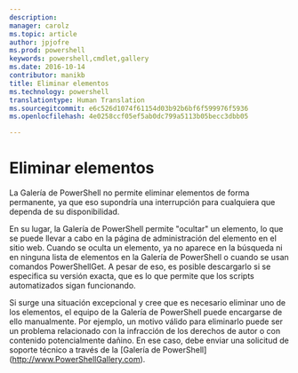```yaml
---
description: 
manager: carolz
ms.topic: article
author: jpjofre
ms.prod: powershell
keywords: powershell,cmdlet,gallery
ms.date: 2016-10-14
contributor: manikb
title: Eliminar elementos
ms.technology: powershell
translationtype: Human Translation
ms.sourcegitcommit: e6c526d1074f61154d03b92b6bf6f599976f5936
ms.openlocfilehash: 4e0258ccf05ef5ab0dc799a5113b05becc3dbb05

---
```



# Eliminar elementos

La Galería de PowerShell no permite eliminar elementos de forma permanente, ya que eso supondría una interrupción para cualquiera que dependa de su disponibilidad.

En su lugar, la Galería de PowerShell permite "ocultar" un elemento, lo que se puede llevar a cabo en la página de administración del elemento en el sitio web. Cuando se oculta un elemento, ya no aparece en la búsqueda ni en ninguna lista de elementos en la Galería de PowerShell o cuando se usan comandos PowerShellGet. A pesar de eso, es posible descargarlo si se especifica su versión exacta, que es lo que permite que los scripts automatizados sigan funcionando.

Si surge una situación excepcional y cree que es necesario eliminar uno de los elementos, el equipo de la Galería de PowerShell puede encargarse de ello manualmente. Por ejemplo, un motivo válido para eliminarlo puede ser un problema relacionado con la infracción de los derechos de autor o con contenido potencialmente dañino. En ese caso, debe enviar una solicitud de soporte técnico a través de la [Galería de PowerShell] (http://www.PowerShellGallery.com).




<!--HONumber=Oct16_HO2-->


